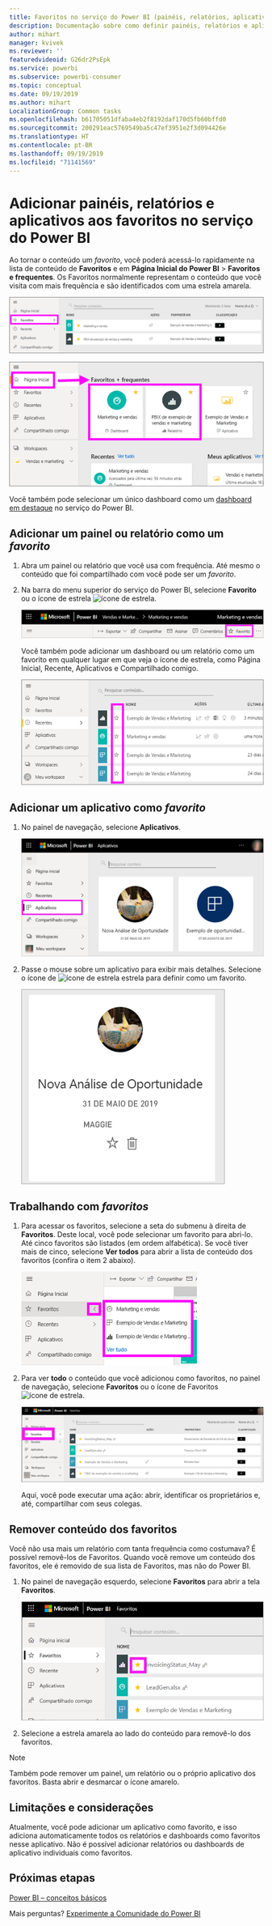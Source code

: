```yaml
---
title: Favoritos no serviço do Power BI (painéis, relatórios, aplicativos)
description: Documentação sobre como definir painéis, relatórios e aplicativos como favoritos no serviço do Power BI
author: mihart
manager: kvivek
ms.reviewer: ''
featuredvideoid: G26dr2PsEpk
ms.service: powerbi
ms.subservice: powerbi-consumer
ms.topic: conceptual
ms.date: 09/19/2019
ms.author: mihart
LocalizationGroup: Common tasks
ms.openlocfilehash: b61705051dfaba4eb2f8192daf170d5fb60bffd0
ms.sourcegitcommit: 200291eac5769549ba5c47ef3951e2f3d094426e
ms.translationtype: HT
ms.contentlocale: pt-BR
ms.lasthandoff: 09/19/2019
ms.locfileid: "71141569"
---
```

# <a name="favorite-dashboards-reports-and-apps-in-the-power-bi-service"></a>Adicionar painéis, relatórios e aplicativos aos favoritos no serviço do Power BI
Ao tornar o conteúdo um *favorito*, você poderá acessá-lo rapidamente na lista de conteúdo de **Favoritos** e em **Página Inicial do Power BI** > **Favoritos e frequentes**.  Os Favoritos normalmente representam o conteúdo que você visita com mais frequência e são identificados com uma estrela amarela.

   ![Ícone de Favorito](./media/end-user-favorite/power-bi-favorite-nav.png)

   ![Ícone de Favorito](./media/end-user-favorite/power-bi-home.png)

Você também pode selecionar um único dashboard como um [dashboard em destaque](end-user-featured.md) no serviço do Power BI.

## <a name="add-a-dashboard-or-report-as-a-favorite"></a>Adicionar um painel ou relatório como um *favorito*

1. Abra um painel ou relatório que você usa com frequência. Até mesmo o conteúdo que foi compartilhado com você pode ser um *favorito*.

2. Na barra do menu superior do serviço do Power BI, selecione **Favorito** ou o ícone de estrela ![ícone de estrela](./media/end-user-favorite/power-bi-favorite-icon.png).
   
   ![Ícone de Favorito](./media/end-user-favorite/power-bi-favorite.png)
   
   Você também pode adicionar um dashboard ou um relatório como um favorito em qualquer lugar em que veja o ícone de estrela, como Página Inicial, Recente, Aplicativos e Compartilhado comigo. 
   
   ![Guia Dashboard com estrela amarela](./media/end-user-favorite/power-bi-recent.png)

## <a name="add-an-app-as-a-favorite"></a>Adicionar um aplicativo como *favorito*

1. No painel de navegação, selecione **Aplicativos**.

   ![dashboard](./media/end-user-favorite/power-bi-app.png)

2. Passe o mouse sobre um aplicativo para exibir mais detalhes.  Selecione o ícone de ![ícone de estrela](./media/end-user-favorite/power-bi-favorite-icon.png)  estrela para definir como um favorito.
   
   ![passe o mouse sobre o aplicativo](./media/end-user-favorite/power-bi-hover-app.png)

## <a name="working-with-favorites"></a>Trabalhando com *favoritos*
1. Para acessar os favoritos, selecione a seta do submenu à direita de **Favoritos**.  Deste local, você pode selecionar um favorito para abri-lo. Até cinco favoritos são listados (em ordem alfabética). Se você tiver mais de cinco, selecione **Ver todos** para abrir a lista de conteúdo dos favoritos (confira o item 2 abaixo). 
   
   ![Submenu Favoritos](./media/end-user-favorite/power-bi-favorite-flyout.png)
2. Para ver **todo** o conteúdo que você adicionou como favoritos, no painel de navegação, selecione **Favoritos** ou o ícone de Favoritos ![ícone de estrela](./media/end-user-favorite/power-bi-favorites-icon.png).  
   
    ![janela de favorito](./media/end-user-favorite/power-bi-fav-screen.png)
   
   Aqui, você pode executar uma ação: abrir, identificar os proprietários e, até, compartilhar com seus colegas.

## <a name="unfavorite-content"></a>Remover conteúdo dos favoritos
Você não usa mais um relatório com tanta frequência como costumava?  É possível removê-los de Favoritos. Quando você remove um conteúdo dos favoritos, ele é removido de sua lista de Favoritos, mas não do Power BI.

1. No painel de navegação esquerdo, selecione **Favoritos** para abrir a tela **Favoritos**.
   
   ![tela Favoritos](./media/end-user-favorite/power-bi-un-favorite.png)
2. Selecione a estrela amarela ao lado do conteúdo para removê-lo dos favoritos.

> [!NOTE]
> Também pode remover um painel, um relatório ou o próprio aplicativo dos favoritos. Basta abrir e desmarcar o ícone amarelo.   
> 
> 
## <a name="limitations-and-considerations"></a>Limitações e considerações
Atualmente, você pode adicionar um aplicativo como favorito, e isso adiciona automaticamente todos os relatórios e dashboards como favoritos nesse aplicativo. Não é possível adicionar relatórios ou dashboards de aplicativo individuais como favoritos. 

## <a name="next-steps"></a>Próximas etapas
[Power BI – conceitos básicos](end-user-basic-concepts.md)

Mais perguntas? [Experimente a Comunidade do Power BI](http://community.powerbi.com/)

